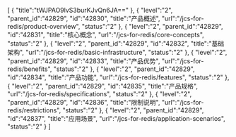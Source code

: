 [
	{
		"title":"tWJPAO9lvS3burKJvQn6JA=="
	},
	{
		"level":"2",
		"parent_id":"42829",
		"id":"42830",
		"title":"产品概述",
		"url":"/jcs-for-redis/product-overview",
		"status":"2"
	},
	{
		"level":"2",
		"parent_id":"42829",
		"id":"42831",
		"title":"核心概念",
		"url":"/jcs-for-redis/core-concepts",
		"status":"2"
	},
	{
		"level":"2",
		"parent_id":"42829",
		"id":"42832",
		"title":"基础架构",
		"url":"/jcs-for-redis/basic-infrastructure",
		"status":"2"
	},
	{
		"level":"2",
		"parent_id":"42829",
		"id":"42833",
		"title":"产品优势",
		"url":"/jcs-for-redis/benefits",
		"status":"2"
	},
	{
		"level":"2",
		"parent_id":"42829",
		"id":"42834",
		"title":"产品功能",
		"url":"/jcs-for-redis/features",
		"status":"2"
	},
	{
		"level":"2",
		"parent_id":"42829",
		"id":"42835",
		"title":"产品规格",
		"url":"/jcs-for-redis/specifications",
		"status":"2"
	},
	{
		"level":"2",
		"parent_id":"42829",
		"id":"42836",
		"title":"限制说明",
		"url":"/jcs-for-redis/restrictions",
		"status":"2"
	},
	{
		"level":"2",
		"parent_id":"42829",
		"id":"42837",
		"title":"应用场景",
		"url":"/jcs-for-redis/application-scenarios",
		"status":"2"
	}
]